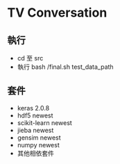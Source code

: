 # TV Conversation
## 執行 
- cd 至 src
- 執行 bash /final.sh test_data_path
## 套件
- keras 2.0.8
- hdf5 newest
- scikit-learn newest
- jieba newest
- gensim newest
- numpy newest
- 其他相依套件 
